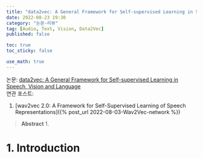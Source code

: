```yaml
---
title: "data2vec: A General Framework for Self-supervised Learning in Speech, Vision and Language"
date: 2022-08-23 19:30
category: "논문-리뷰"
tag: [Audio, Text, Vision, Data2Vec]
published: false

toc: true
toc_sticky: false

use_math: true
---
```


논문: [data2vec: A General Framework for Self-supervised Learning in Speech, Vision and Language](https://scontent-ssn1-1.xx.fbcdn.net/v/t39.8562-6/271974914_483120576492438_4239522333319653600_n.pdf?_nc_cat=107&ccb=1-7&_nc_sid=ae5e01&_nc_ohc=hqDsPN--y0UAX-Jmu2g&_nc_ht=scontent-ssn1-1.xx&oh=00_AT_A68roszuv_rOVVN5yFrUdD_Rp_svGv8XF3RwO4yMisA&oe=6308D2D1)  
연관 포스트: 
1. [wav2vec 2.0: A Framework for Self-Supervised Learning of Speech Representations]({% post_url 2022-08-03-Wav2Vec-network %})

> **Abstract**
> 1. 

# 1. Introduction
